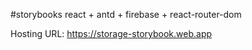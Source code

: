 #storybooks
react + antd + firebase + react-router-dom 

Hosting URL: https://storage-storybook.web.app

